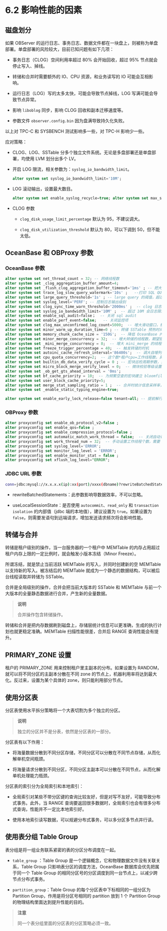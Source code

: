# 6.2 影响性能的因素

## 磁盘划分

如果 OBServer 的运行日志、事务日志、数据文件都在一块盘上，则被称为单盘部署。单盘部署的风险较大，目前已知问题有如下几项：

* 事务日志（CLOG）空间利用率超过 80% 会开始回收，超过 95% 节点就会停止写入、掉线。

* 转储和合并时需要额外的 IO、CPU 资源，和业务读写的 IO 可能会互相影响。

* 运行日志（LOG）写的太多太快，可能会导致节点掉线，LOG 写满可能会导致节点异常。

* 影响 `liboblog` 同步，影响 CLOG 回收和副本迁移速度等。

* 参数文件 `observer.config.bin` 因为盘满导致持久化失败。

以上对 TPC-C 和 SYSBENCH 测试影响多一些，对 TPC-H 影响少一些。

应对策略：

* CLOG、LOG、SSTable 分多个独立文件系统。无论是多盘部署还是单盘部署，均使用 LVM 划分出多个 LV。

* 开启 LOG 限流，相关参数为：`syslog_io_bandwidth_limit`。

  ```sql
  alter system set syslog_io_bandwidth_limit='10M';
  ```

* LOG 滚动输出，设置最大数目。

  ```sql
  alter system set enable_syslog_recycle=true; alter system set max_syslog_file_count=50;
  ```

* CLOG 参数

  * `clog_disk_usage_limit_percentage` 默认为 95，不建议调大。

  * `clog_disk_utilization_threshold` 默认为 80，可以下调到 50，但不能太低。

## OceanBase 和 OBProxy 参数

### OceanBase 参数

```sql
alter system set net_thread_count = 32; -- 网络线程数
alter system set _clog_aggregation_buffer_amount=4;
alter system set _flush_clog_aggregation_buffer_timeout='1ms' ; -- 把大概几毫秒之内的日志都聚合到一个 rpc 中发送，减小网络开销，提高并发读
alter system set trace_log_slow_query_watermark='10s' ;   --打印 SQL QUERY 的阈值
alter system set large_query_threshold='1s' ; -- large query 的阈值，超过后进入大查询队列,避免大查询阻塞小查询
alter system set syslog_level='PERF'; -- 控制日志输出级别
alter system set clog_sync_time_warn_threshold='2000ms' ;  -- clog 日志同步慢的时候触发 debug 日志的输出。
alter system set syslog_io_bandwidth_limit='10M' ;  -- 超过 10M 会日志限流，减小写日志文件带来的 IO 消耗
alter system set enable_sql_audit=false；  -- 关闭 sql audit
alter system set enable_perf_event=false;   -- 关闭监控项
alter system set clog_max_unconfirmed_log_count=5000;  -- 增大滑动窗口，解决 clog 滑动窗口满导致的性能问题
alter system set minor_warm_up_duration_time=0 ; -- 转储 SSTable 预热时间，转储完成后到预热时间内，所有对应 partition 的流量会逐步从 MemTable 过渡到 SSTable，设置 0 转储之后流量马上切到 SSTable，使得 MemTable 快速释放 ，内存释放更快。
alter system set memory_chunk_cache_size = '150G';  -- 降低 OceanBase 内部 2MB 内存块被 OS 回收的概率，增大 2MB 内存块在 OceanBase 内部的复用率，减少 RPC 由于内存操作慢而导致超时的风险。
alter system set minor_merge_concurrency = 32;  -- 增大转储的线程数，期望提高转储的速度。
alter system set _mini_merge_concurrency = 8;  -- 增大 mini_merge 的线程数，期望提高 mini_merge 的速度
alter system set freeze_trigger_percentage = 40;  -- 触发转储的时机
alter system set autoinc_cache_refresh_interval='86400s';  -- 调大自增列刷新的频率，减少性能损耗。
alter system set cpu_quota_concurrency=2;  -- 这个数*租户cpu=工作线程数，具体调整的数值需要根据业务模型和机器配置调整，工作线程超过实际 CPU 核数也没有意义同时会增加 CPU 调度和上下文切换的开销
alter system set builtin_db_data_verify_cycle = 0 ; -- 宏块巡检周期参数，当设置为 0 时关闭巡检
alter system set micro_block_merge_verify_level = 0;  -- 微块校验等级设置，0：不做任何校验；1：对 encoding 做 decode 校验；2：对 encoding 做 decode 校验，对压缩做解压校验
alter system set _ob_get_gts_ahead_interval = '0ms'; 
alter system set bf_cache_priority = 10;  -- 为频繁空查的宏块建立 bloomfilter 并缓存，减少磁盘 IO 和 CPU 消耗，提升写入性能
alter system set user_block_cache_priority=5; 
alter system set merge_stat_sampling_ratio = 1 ;  -- 合并时统计信息采样率，当设置为 0 时则关闭统计信息采集
alter system set _enable_static_typing_engine=true; 

alter system set enable_early_lock_release=false tenant=all; -- 提前解行锁场景下，用于租户级别控制，是否打开该优化
```

### OBProxy 参数

```sql
alter proxyconfig set enable_ob_protocol_v2=false ;
alter proxyconfig set enable_qos=false ;
alter proxyconfig set enable_compression_protocol=false ;
alter proxyconfig set automatic_match_work_thread = false;  -- 关闭自动计算线程个数
alter proxyconfig set work_thread_num = 32;  -- 手动设置工作线程个数，需要 restart
alter proxyconfig set syslog_level='ERROR';
alter proxyconfig set monitor_log_level = 'ERROR';
alter proxyconfig set enable_monitor_stat = false ;
alter proxyconfig set xflush_log_level="ERROR";
```

### JDBC URL 参数

```bash
conn=jdbc:mysql://x.x.x.x(ip):xx(port)/xxxx(dbname)?rewriteBatchedStatements=true&allowMultiQueries=true&useLocalSessionState=true&useUnicode=true&characterEncoding=utf-8&socketTimeout=3000000
```

* rewriteBatchedStatements：此参数影响导数据效率，不可以忽略。

* useLocalSessionState：是否使用 `autocommit`、`read_only` 和 `transaction isolation` 的内部值（jdbc 端的本地值），建议设置为 `true`。如果设置为 `false`，则需要发语句到远端请求，增加发送请求频次将会影响性能。

## 转储与合并

转储是租户级别的操作，当一台服务器的一个租户中 MEMTable 的内存占用超过租户内存上限的一定比例时，就会触发小版本冻结（Minor Freeze）。

所谓冻结，就是禁止当前活跃 MEMTable 的写入，并同时创建新的空 MEMTable 以支持新的写入。被冻结后的 MEMTable 就成为一个静态的数据结构，可以被后台线程读取并转储为 SSTable。

合并是全局级别的操作，合并会把当前大版本的 SSTable 和 MEMTable 与前一个大版本的全量静态数据进行合并，产生新的全量数据。

> **说明**
>
> 合并操作包含转储操作。

转储和合并是把内存数据刷到磁盘上，存储层统计信息可以更准确，生成的执行计划也就更稳定准确。MEMTable 扫描性能很差，合并后 RANGE 查询性能会有提升。

## PRIMARY_ZONE 设置

租户的 PRIMARY_ZONE 用来控制租户里主副本的分布。如果设置为 RANDOM，就可以将不同分区的主副本分散在不同 zone 的节点上，机器利用率将达到最大化。反过来，设置为某个具体的 zone，则只能利用部分节点。

## 使用分区表

分区表使用水平拆分策略将一个大表切割为多个独立的分区。

> **说明**
>
> 独立的分区并不是分表，依然是分区表的一部分。

分区表有以下作用：

* 将海量数据分散到不同分区存储，不同分区可以分散在不同节点存储，从而化解单机空间瓶颈。

* 将海量请求分散到不同分区，不同分区主副本可以分散在不同节点，从而化解单机处理能力瓶颈。

分区表的索引分为全局索引和本地索引：

* 全局索引对某些不带分区键的查询比较友好，但是对写不友好，可能导致分布式事务。此外，当 RANGE 查询要返回很多数据时，全局索引也会有很多分布式查询，性能并不一定比本地索引好。

* 使用本地索引读写数据，可以规避分布式事务，可以多分区多节点并行读。

## 使用表分组 Table Group

表分组是将一组业务联系紧密的表的分区分布调度在一起。

* `table_group` ：Table Group 是一个逻辑概念，它和物理数据文件没有关联关系，Table Group 只影响表分区的调度方法，OceanBase 数据库会优先把属于同一个 Table Group 的相同分区号的分区调度到同一台节点上，以减少跨节点分布式事务。

* `partition_group`：Table Group 的每个分区表中下标相同的一组分区为 Partition Group，作用是将分区号相同的 partition 放到 1 个 Partition Group 的物理结构里面达到提升性能的目的。

> **注意**
>
> 同一个表分组里面的分区表的分区策略必须一致。
